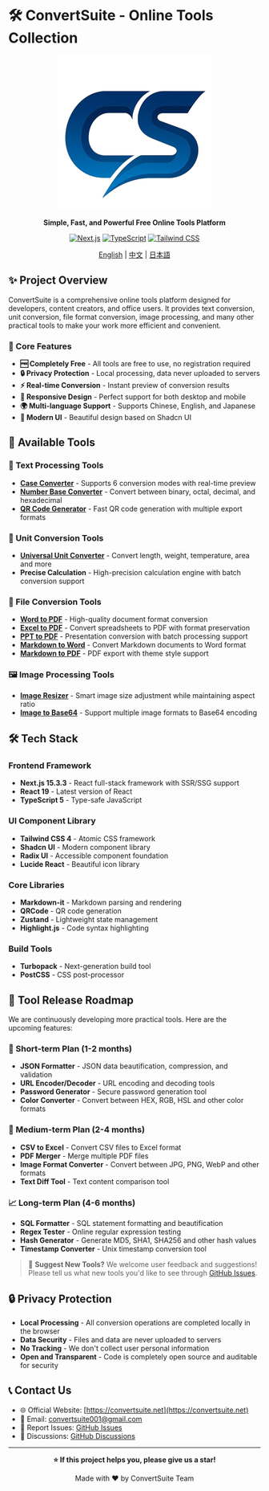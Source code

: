 # 🛠️ ConvertSuite - Online Tools Collection

<div align="center">

![ConvertSuite Logo](public/icon.png)

**Simple, Fast, and Powerful Free Online Tools Platform**

[![Next.js](https://img.shields.io/badge/Next.js-15.3.3-black?style=for-the-badge&logo=next.js)](https://nextjs.org/)
[![TypeScript](https://img.shields.io/badge/TypeScript-5.0-blue?style=for-the-badge&logo=typescript)](https://www.typescriptlang.org/)
[![Tailwind CSS](https://img.shields.io/badge/Tailwind-4.0-38bdf8?style=for-the-badge&logo=tailwindcss)](https://tailwindcss.com/)

[English](README.md) | [中文](README.zh.md) | [日本語](README.ja.md)

</div>

## ✨ Project Overview

ConvertSuite is a comprehensive online tools platform designed for developers, content creators, and office users. It provides text conversion, unit conversion, file format conversion, image processing, and many other practical tools to make your work more efficient and convenient.

### 🎯 Core Features

- **🆓 Completely Free** - All tools are free to use, no registration required
- **🔒 Privacy Protection** - Local processing, data never uploaded to servers
- **⚡ Real-time Conversion** - Instant preview of conversion results
- **📱 Responsive Design** - Perfect support for both desktop and mobile
- **🌍 Multi-language Support** - Supports Chinese, English, and Japanese
- **🎨 Modern UI** - Beautiful design based on Shadcn UI

## 🔧 Available Tools

### 📝 Text Processing Tools

- **[Case Converter](https://convertsuite.net/case-converter)** - Supports 6 conversion modes with real-time preview
- **[Number Base Converter](https://convertsuite.net/number-base-converter)** - Convert between binary, octal, decimal, and hexadecimal
- **[QR Code Generator](https://convertsuite.net/qr-code-generator)** - Fast QR code generation with multiple export formats

### 📐 Unit Conversion Tools

- **[Universal Unit Converter](https://convertsuite.net/unit-converter)** - Convert length, weight, temperature, area and more
- **Precise Calculation** - High-precision calculation engine with batch conversion support

### 📄 File Conversion Tools

- **[Word to PDF](https://convertsuite.net/word-to-pdf)** - High-quality document format conversion
- **[Excel to PDF](https://convertsuite.net/excel-to-pdf)** - Convert spreadsheets to PDF with format preservation
- **[PPT to PDF](https://convertsuite.net/ppt-to-pdf)** - Presentation conversion with batch processing support
- **[Markdown to Word](https://convertsuite.net/markdown-to-word)** - Convert Markdown documents to Word format
- **[Markdown to PDF](https://convertsuite.net/markdown-to-pdf)** - PDF export with theme style support

### 🖼️ Image Processing Tools

- **[Image Resizer](https://convertsuite.net/image-resizer)** - Smart image size adjustment while maintaining aspect ratio
- **[Image to Base64](https://convertsuite.net/image-to-base64)** - Support multiple image formats to Base64 encoding

## 🛠️ Tech Stack

### Frontend Framework

- **Next.js 15.3.3** - React full-stack framework with SSR/SSG support
- **React 19** - Latest version of React
- **TypeScript 5** - Type-safe JavaScript

### UI Component Library

- **Tailwind CSS 4** - Atomic CSS framework
- **Shadcn UI** - Modern component library
- **Radix UI** - Accessible component foundation
- **Lucide React** - Beautiful icon library

### Core Libraries

- **Markdown-it** - Markdown parsing and rendering
- **QRCode** - QR code generation
- **Zustand** - Lightweight state management
- **Highlight.js** - Code syntax highlighting

### Build Tools

- **Turbopack** - Next-generation build tool
- **PostCSS** - CSS post-processor

## 🚀 Tool Release Roadmap

We are continuously developing more practical tools. Here are the upcoming features:

### 📅 Short-term Plan (1-2 months)

- **JSON Formatter** - JSON data beautification, compression, and validation
- **URL Encoder/Decoder** - URL encoding and decoding tools
- **Password Generator** - Secure password generation tool
- **Color Converter** - Convert between HEX, RGB, HSL and other color formats

### 🔮 Medium-term Plan (2-4 months)

- **CSV to Excel** - Convert CSV files to Excel format
- **PDF Merger** - Merge multiple PDF files
- **Image Format Converter** - Convert between JPG, PNG, WebP and other formats
- **Text Diff Tool** - Text content comparison tool

### 📈 Long-term Plan (4-6 months)

- **SQL Formatter** - SQL statement formatting and beautification
- **Regex Tester** - Online regular expression testing
- **Hash Generator** - Generate MD5, SHA1, SHA256 and other hash values
- **Timestamp Converter** - Unix timestamp conversion tool

> 📢 **Suggest New Tools?** We welcome user feedback and suggestions! Please tell us what new tools you'd like to see through [GitHub Issues](https://github.com/your-username/convertsuite/issues).

## 🔒 Privacy Protection

- **Local Processing** - All conversion operations are completed locally in the browser
- **Data Security** - Files and data are never uploaded to servers
- **No Tracking** - We don't collect user personal information
- **Open and Transparent** - Code is completely open source and auditable for security

## 📞 Contact Us

- 🌐 Official Website: [https://convertsuite.net](https://convertsuite.net)
- 📧 Email: convertsuite001@gmail.com
- 🐛 Report Issues: [GitHub Issues](https://github.com/your-username/convertsuite/issues)
- 💬 Discussions: [GitHub Discussions](https://github.com/your-username/convertsuite/discussions)

---

<div align="center">

**⭐ If this project helps you, please give us a star!**

Made with ❤️ by ConvertSuite Team

</div>
